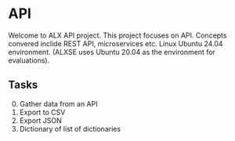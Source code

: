# API

Welcome to ALX API project. This project focuses on API. Concepts convered inclide REST API, microservices etc. Linux Ubuntu 24.04 environment. (ALXSE uses Ubuntu 20.04 as the environment for evaluations).

## Tasks

0. Gather data from an API
1. Export to CSV
2. Export JSON
3. Dictionary of list of dictionaries
